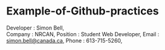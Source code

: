 # Example-of-Github-practices
Developer : Simon Bell,  
Company : NRCAN, 
Position : Student Web Developer, 
Email : simon.bell@canada.ca, 
Phone : 613-715-5260, 

